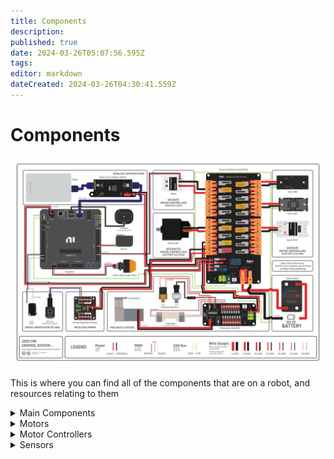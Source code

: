 ```yaml
---
title: Components
description: 
published: true
date: 2024-03-26T05:07:56.595Z
tags: 
editor: markdown
dateCreated: 2024-03-26T04:30:41.559Z
---
```


# Components
![controlsystem.svg](/controlsystem.svg)

This is where you can find all of the components that are on a robot, and resources relating to them

<details>
<summary>Main Components</summary>

- [RoboRIO](/Components/RoboRIO)
- [RSL](/Components/RSL)
{.links-list}
</details>

<details>
<summary>Motors</summary>
<br>
This is how you dropdown.
</details>

<details>
<summary>Motor Controllers</summary>
<br>
This is how you dropdown.
</details>

<details>
<summary>Sensors</summary>
<br>
This is how you dropdown.
</details>